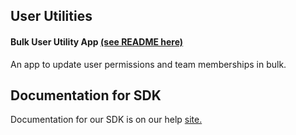 ## User Utilities

#### Bulk User Utility App [(see README here)](/bulk-user-update-app/README.md) 
An app to update user permissions and team memberships in bulk.  

## Documentation for SDK

Documentation for our SDK is on our help [site.](https://help.rallydev.com/apps/2.1/doc/)
